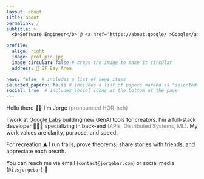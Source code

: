 ```yaml
---
layout: about
title: about
permalink: /
subtitle: > 
  <b>Software Engineer</b> @ <a href='https://about.google/'>Google</a> • <b>Previously:</b><a href='https://about.meta.com/'> Meta</a>

profile:
  align: right
  image: prof_pic.jpg
  image_circular: false # crops the image to make it circular
  address: 📍 SF Bay Area

news: false  # includes a list of news items
selected_papers: false # includes a list of papers marked as "selected={true}"
social: true  # includes social icons at the bottom of the page
---
```

Hello there 👋🏻 I'm Jorge <span style="color:grey">(pronounced HOR-heh)</span> 

I work at <a href='https://labs.google/'>Google Labs</a>  building new GenAI tools for creators. I'm a full-stack developer 👨🏻‍💻 specializing in back-end <span style="color:grey">(APIs, Distributed Systems, ML)</span>. My work values are clarity, purpose, and speed.

For recreation ⛰️ I run trails, prove theorems, share stories with friends, and appreciate each breath. 

You can reach me via email (`contact@jorgebar.com`) or social media (`@itsjorgebar`) 📲